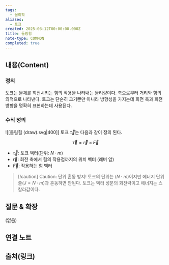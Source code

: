 ```yaml
---
tags:
  - 물리학
aliases:
  - 토크
created: 2025-03-12T00:00:00.000Z
title: 돌림힘
note-type: COMMON
completed: true
---
```



## 내용(Content)

### 정의

토크는 물체를 회전시키는 힘의 작용을 나타내는 물리량이다. 축으로부터 거리와 힘의 외적으로 나타낸다. 토크는 단순히 크기뿐만 아니라 방향성을 가지는데 회전 축과 회전 방향을 명확히 표현하는데 사용된다.

### 수식 정의

![[돌림힘 (draw).svg|400]]
토크 $\vec{\tau}$는 다음과 같이 정의 된다.


$$\vec{\tau} = \vec{r} \times \vec{F}$$

- $\vec{\tau}$: 토크 벡터(단위: $N \cdot m$)
- $\vec{r}$: 회전 축에서 힘의 작용점까지의 위치 벡터 (레버 암)
- $\vec{F}$: 작용하는 힘 벡터

>[!caution] Caution: 단위 혼동 방지!
>토크의 단위는 ($N \cdot m$)이지만 에너지 단위 줄($J = N \cdot m$)과 혼동하면 안된다.
>토크는 벡터 성분의 회전력이고 에너지는 스칼라값이다.


## 질문 & 확장

(없음)

## 연결 노트

## 출처(링크)





